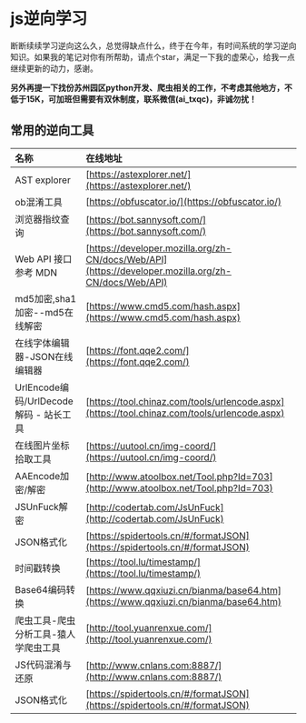# js逆向学习
断断续续学习逆向这么久，总觉得缺点什么，终于在今年，有时间系统的学习逆向知识。如果我的笔记对你有所帮助，请点个star，满足一下我的虚荣心，给我一点继续更新的动力，感谢。

**另外再提一下找份苏州园区python开发、爬虫相关的工作，不考虑其他地方，不低于15K，可加班但需要有双休制度，联系微信(ai_txqc)，非诚勿扰！**

## 常用的逆向工具

| 名称        | 在线地址 
| :--------  | :----- 
| AST explorer | [https://astexplorer.net/](https://astexplorer.net/)
| ob混淆工具| [https://obfuscator.io/](https://obfuscator.io/)
| 浏览器指纹查询 | [https://bot.sannysoft.com/](https://bot.sannysoft.com/)
| Web API 接口参考 MDN | [https://developer.mozilla.org/zh-CN/docs/Web/API](https://developer.mozilla.org/zh-CN/docs/Web/API)
| md5加密,sha1加密--md5在线解密 | [https://www.cmd5.com/hash.aspx](https://www.cmd5.com/hash.aspx)
| 在线字体编辑器-JSON在线编辑器 | [https://font.qqe2.com/](https://font.qqe2.com/)
| UrlEncode编码/UrlDecode解码 - 站长工具 | [https://tool.chinaz.com/tools/urlencode.aspx](https://tool.chinaz.com/tools/urlencode.aspx)
| 在线图片坐标拾取工具 | [https://uutool.cn/img-coord/](https://uutool.cn/img-coord/)
| AAEncode加密/解密 | [http://www.atoolbox.net/Tool.php?Id=703](http://www.atoolbox.net/Tool.php?Id=703)
| JSUnFuck解密 | [http://codertab.com/JsUnFuck](http://codertab.com/JsUnFuck)
| JSON格式化 | [https://spidertools.cn/#/formatJSON](https://spidertools.cn/#/formatJSON)
| 时间戳转换 | [https://tool.lu/timestamp/](https://tool.lu/timestamp/)
| Base64编码转换 | [https://www.qqxiuzi.cn/bianma/base64.htm](https://www.qqxiuzi.cn/bianma/base64.htm)
| 爬虫工具-爬虫分析工具-猿人学爬虫工具 | [http://tool.yuanrenxue.com/](http://tool.yuanrenxue.com/)
| JS代码混淆与还原 | [http://www.cnlans.com:8887/](http://www.cnlans.com:8887/)
| JSON格式化 | [https://spidertools.cn/#/formatJSON](https://spidertools.cn/#/formatJSON)
